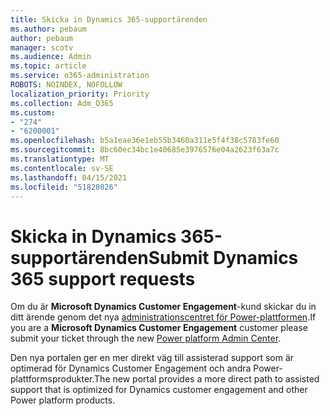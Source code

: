 ```yaml
---
title: Skicka in Dynamics 365-supportärenden
ms.author: pebaum
author: pebaum
manager: scotv
ms.audience: Admin
ms.topic: article
ms.service: o365-administration
ROBOTS: NOINDEX, NOFOLLOW
localization_priority: Priority
ms.collection: Adm_O365
ms.custom:
- "274"
- "6200001"
ms.openlocfilehash: b5a1eae36e1eb55b3460a311e5f4f38c5783fe60
ms.sourcegitcommit: 8bc60ec34bc1e40685e3976576e04a2623f63a7c
ms.translationtype: MT
ms.contentlocale: sv-SE
ms.lasthandoff: 04/15/2021
ms.locfileid: "51828026"
---
```

# <a name="submit-dynamics-365-support-requests"></a><span data-ttu-id="f99cb-102">Skicka in Dynamics 365-supportärenden</span><span class="sxs-lookup"><span data-stu-id="f99cb-102">Submit Dynamics 365 support requests</span></span>

<span data-ttu-id="f99cb-103">Om du är **Microsoft Dynamics Customer Engagement**-kund skickar du in ditt ärende genom det nya [administrationscentret för Power-plattformen](https://admin.powerplatform.microsoft.com/?ref=officemodern).</span><span class="sxs-lookup"><span data-stu-id="f99cb-103">If you are a **Microsoft Dynamics Customer Engagement** customer please submit your ticket through the new [Power platform Admin Center](https://admin.powerplatform.microsoft.com/?ref=officemodern).</span></span>
  
<span data-ttu-id="f99cb-104">Den nya portalen ger en mer direkt väg till assisterad support som är optimerad för Dynamics Customer Engagement och andra Power-plattformsprodukter.</span><span class="sxs-lookup"><span data-stu-id="f99cb-104">The new portal provides a more direct path to assisted support that is optimized for Dynamics customer engagement and other Power platform products.</span></span>
  